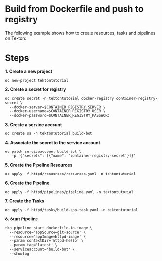 # Build from Dockerfile and push to registry 

The following example shows how to create resources, tasks and pipelines on Tekton:

# Steps

**1. Create a new project**
```
oc new-project tektontutorial
```
**2. Create a secret for registry**

```
oc create secret -n tektontutorial docker-registry container-registry-secret \
  --docker-server=$CONTAINER_REGISTRY_SERVER \
  --docker-username=$CONTAINER_REGISTRY_USER \
  --docker-password=$CONTAINER_REGISTRY_PASSWORD
```

**3. Create a service account**
```
oc create sa -n tektontutorial build-bot
```
**4. Associate the secret to the service account**
```
oc patch serviceaccount build-bot \
   -p '{"secrets": [{"name": "container-registry-secret"}]}'
```    
**5. Create the Pipeline Resources**
```
oc apply -f httpd/resources/resources.yaml -n tektontutorial
```
**6. Create the Pipeline**
```
oc apply -f httpd/pipelines/pipeline.yaml -n tektontutorial
```
**7. Create the Tasks**
```
oc apply -f httpd/tasks/build-app-task.yaml -n tektontutorial
```
**8. Start Pipeline**
```
tkn pipeline start dockerfile-to-image \
  --resource='appSource=git-source' \
  --resource='appImage=httpd-image' \
  --param contextDir='httpd-hello' \
  --param tag='latest' \
  --serviceaccount='build-bot' \
  --showlog
```    
